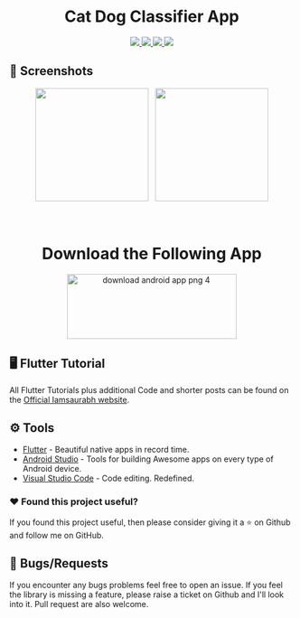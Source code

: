 <h1 align="center"> Cat Dog Classifier App</h1>

</h1>
<p align="center">
   <a href="https://github.com/KS9004">
    <img src="https://img.shields.io/badge/?style=for-the-badge">
  </a>
  <a href="https://play.google.com/store/apps/details?id=com.classifier.cat_vs_dog">
    <img src="https://img.shields.io/badge/Google-PlayStore-green.svg?style=for-the-badge">
  </a>
   <a href="https://www.youtube.com/channel/UCZIK8dK6N0TrgJFQ_f41iBQ">
    <img src="https://img.shields.io/badge/YouTube-iamtheks-red.svg?style=for-the-badge">
  </a>
 <a href="https://github.com/KS9004/cat_vs_dog_detector_app">
    <img src="https://img.shields.io/badge/Open-Source-green.svg?style=for-the-badge">
  </a>  
   
 
</p>


## 📱 Screenshots #

<p align="center">
  <img src="https://i.imgur.com/GkY7KJa.jpg" width="200" hspace="4">
  <img src="https://i.imgur.com/XcYWnf8.jpg" width="200" hspace="4">
  
</p>

<h1 align="center">
    <br>
  Download the Following App  
  <br>
</h1>
<p align="center">
<a href="https://play.google.com/store/apps/details?id=com.classifier.cat_vs_dog" title="Image from PNG Image"><img src="https://i.imgur.com/e4O2rYY.png?1" height="115"width="300" alt="download android app png 4"></a>
</p>



## 🖥 Flutter Tutorial
All Flutter Tutorials plus additional Code and shorter posts can be found on the [Official Iamsaurabh website](https://www.iamsaurabh.tech/). 

## ⚙️ Tools
* [Flutter](https://flutter.dev/) - Beautiful native apps in record time.
* [Android Studio](https://developer.android.com/studio/index.html/) - Tools for building Awesome apps on every type of Android device.
* [Visual Studio Code](https://code.visualstudio.com/) - Code editing. Redefined.


### :heart: Found this project useful?

If you found this project useful, then please consider giving it a :star: on Github and follow me on GitHub.


## 🐞 Bugs/Requests #
If you encounter any bugs problems feel free to open an issue. If you feel the library is missing a feature, please raise a ticket on Github and I'll look into it. Pull request are also welcome.


